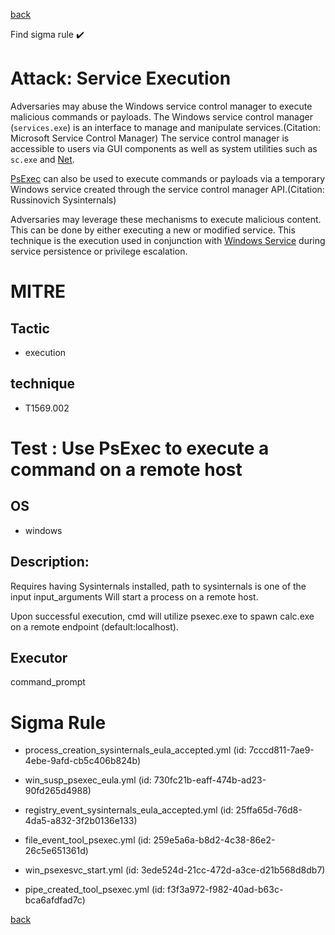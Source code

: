 
[back](../index.md)

Find sigma rule :heavy_check_mark: 

# Attack: Service Execution 

Adversaries may abuse the Windows service control manager to execute malicious commands or payloads. The Windows service control manager (<code>services.exe</code>) is an interface to manage and manipulate services.(Citation: Microsoft Service Control Manager) The service control manager is accessible to users via GUI components as well as system utilities such as <code>sc.exe</code> and [Net](https://attack.mitre.org/software/S0039).

[PsExec](https://attack.mitre.org/software/S0029) can also be used to execute commands or payloads via a temporary Windows service created through the service control manager API.(Citation: Russinovich Sysinternals)

Adversaries may leverage these mechanisms to execute malicious content. This can be done by either executing a new or modified service. This technique is the execution used in conjunction with [Windows Service](https://attack.mitre.org/techniques/T1543/003) during service persistence or privilege escalation.

# MITRE
## Tactic
  - execution


## technique
  - T1569.002


# Test : Use PsExec to execute a command on a remote host
## OS
  - windows


## Description:
Requires having Sysinternals installed, path to sysinternals is one of the input input_arguments
Will start a process on a remote host.

Upon successful execution, cmd will utilize psexec.exe to spawn calc.exe on a remote endpoint (default:localhost).


## Executor
command_prompt

# Sigma Rule
 - process_creation_sysinternals_eula_accepted.yml (id: 7cccd811-7ae9-4ebe-9afd-cb5c406b824b)

 - win_susp_psexec_eula.yml (id: 730fc21b-eaff-474b-ad23-90fd265d4988)

 - registry_event_sysinternals_eula_accepted.yml (id: 25ffa65d-76d8-4da5-a832-3f2b0136e133)

 - file_event_tool_psexec.yml (id: 259e5a6a-b8d2-4c38-86e2-26c5e651361d)

 - win_psexesvc_start.yml (id: 3ede524d-21cc-472d-a3ce-d21b568d8db7)

 - pipe_created_tool_psexec.yml (id: f3f3a972-f982-40ad-b63c-bca6afdfad7c)



[back](../index.md)

